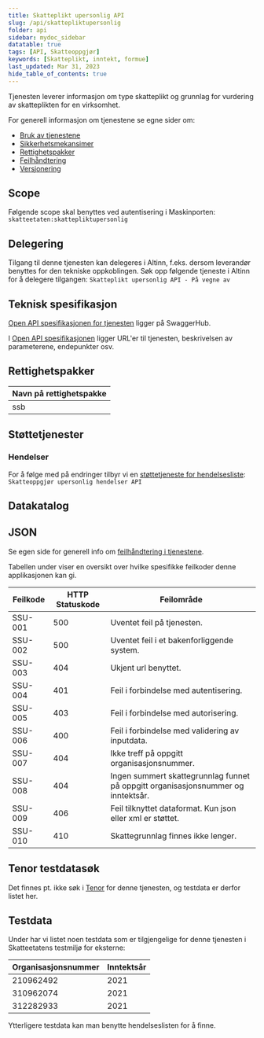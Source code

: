 ```yaml
---
title: Skatteplikt upersonlig API
slug: /api/skattepliktupersonlig
folder: api
sidebar: mydoc_sidebar
datatable: true
tags: [API, Skatteoppgjør]
keywords: [Skatteplikt, inntekt, formue]
last_updated: Mar 31, 2023
hide_table_of_contents: true
---
```

<summary>Tjenesten leverer informasjon om type skatteplikt og grunnlag for vurdering av skatteplikten for en virksomhet.</summary>

<Tabs underline={true}>
<TabItem headerText="Om tjenesten" itemKey="itemKey-1" default>

For generell informasjon om tjenestene se egne sider om:

* [Bruk av tjenestene](../om/bruk.md)
* [Sikkerhetsmekansimer](../om/sikkerhet.md)
* [Rettighetspakker](../om/rettighetspakker.md)
* [Feilhåndtering](../om/feil.md)
* [Versjonering](../om/versjoner.md)

## Scope

Følgende scope skal benyttes ved autentisering i Maskinporten: `skatteetaten:skattepliktupersonlig`

## Delegering

Tilgang til denne tjenesten kan delegeres i Altinn, f.eks. dersom leverandør benyttes for den tekniske oppkoblingen. Søk
opp følgende tjeneste i Altinn for å delegere tilgangen: `Skatteplikt upersonlig API - På vegne av`

## Teknisk spesifikasjon

[Open API spesifikasjonen for tjenesten](https://app.swaggerhub.com/apis/Skatteetaten_Deling/skatteplikt-upersonlig-api)
ligger på SwaggerHub.

I [Open API spesifikasjonen](../om/tekniskspesifikasjon.md) ligger URL'er til tjenesten, beskrivelsen av parameterene,
endepunkter osv.

## Rettighetspakker

| Navn på rettighetspakke |	
|-------------------------|
| ssb                     |

## Støttetjenester

### Hendelser

For å følge med på endringer tilbyr vi
en [støttetjeneste for hendelsesliste](./hendelser.md): `Skatteoppgjør upersonlig hendelser API`

## Datakatalog

</TabItem>
<TabItem headerText="Eksempler" itemKey="itemKey-2"> 

## JSON

</TabItem>
<TabItem headerText="Feilkoder" itemKey="itemKey-3">

Se egen side for generell info om [feilhåndtering i tjenestene](../om/feil.md).

Tabellen under viser en oversikt over hvilke spesifikke feilkoder denne applikasjonen kan gi.

| Feilkode | HTTP Statuskode | Feilområde                                                                        |
|----------|-----------------|-----------------------------------------------------------------------------------|
| SSU-001  | 500             | Uventet feil på tjenesten.                                                        |
| SSU-002  | 500             | Uventet feil i et bakenforliggende system.                                        |
| SSU-003  | 404             | Ukjent url benyttet.                                                              |
| SSU-004  | 401             | Feil i forbindelse med autentisering.                                             |
| SSU-005  | 403             | Feil i forbindelse med autorisering.                                              |
| SSU-006  | 400             | Feil i forbindelse med validering av inputdata.                                   |
| SSU-007  | 404             | Ikke treff på oppgitt organisasjonsnummer.                                        |
| SSU-008  | 404             | Ingen summert skattegrunnlag funnet på oppgitt organisasjonsnummer og inntektsår. |
| SSU-009  | 406             | Feil tilknyttet dataformat. Kun json eller xml er støttet.                        |
| SSU-010  | 410             | Skattegrunnlag finnes ikke lenger.                                                |

</TabItem>
<TabItem headerText="Informasjonsmodell" itemKey="itemKey-4">

</TabItem>
<TabItem headerText="Test" itemKey="itemKey-5">

## Tenor testdatasøk
Det finnes pt. ikke søk i [Tenor](../test/tenor.md) for denne tjenesten, og testdata er derfor listet her.

## Testdata

Under har vi listet noen testdata som er tilgjengelige for denne tjenesten i Skatteetatens testmiljø for eksterne: 

| Organisasjonsnummer | Inntektsår |
|---|---|
| 210962492  | 2021 |
| 310962074  | 2021 |
| 312282933  | 2021 |
  
Ytterligere testdata kan man benytte hendelseslisten for å finne.

</TabItem>
</Tabs>

